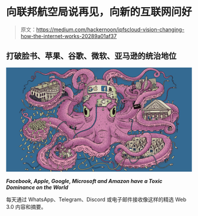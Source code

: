# 向联邦航空局说再见，向新的互联网问好

> 原文：<https://medium.com/hackernoon/ipfscloud-vision-changing-how-the-internet-works-20289a01af37>

## 打破脸书、苹果、谷歌、微软、亚马逊的统治地位

![](img/c0c1157f2d4ce84863dca5bc6c632859.png)

***Facebook, Apple, Google, Microsoft and Amazon have a Toxic Dominance on the World***

每天通过 WhatsApp、Telegram、Discord 或电子邮件接收像这样的精选 Web 3.0 内容和摘要。
